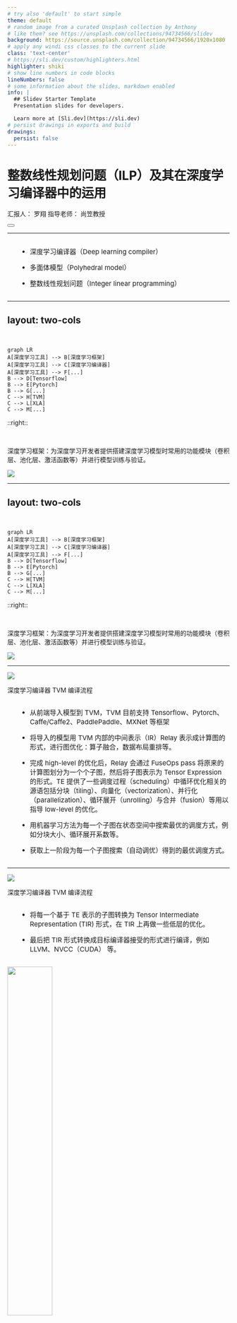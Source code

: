 ```yaml
---
# try also 'default' to start simple
theme: default
# random image from a curated Unsplash collection by Anthony
# like them? see https://unsplash.com/collections/94734566/slidev
background: https://source.unsplash.com/collection/94734566/1920x1080
# apply any windi css classes to the current slide
class: 'text-center'
# https://sli.dev/custom/highlighters.html
highlighter: shiki
# show line numbers in code blocks
lineNumbers: false
# some information about the slides, markdown enabled
info: |
  ## Slidev Starter Template
  Presentation slides for developers.

  Learn more at [Sli.dev](https://sli.dev)
# persist drawings in exports and build
drawings:
  persist: false
---
```


# 整数线性规划问题（ILP）及其在深度学习编译器中的运用

汇报人： 罗翔 指导老师： 尚笠教授

<div class="abs-br m-6 flex gap-2">
  <button @click="$slidev.nav.openInEditor()" title="Open in Editor" class="text-xl icon-btn opacity-50 !border-none !hover:text-white">
    <carbon:edit />
  </button>
  <a href="https://github.com/slidevjs/slidev" target="_blank" alt="GitHub"
    class="text-xl icon-btn opacity-50 !border-none !hover:text-white">
    <carbon-logo-github />
  </a>
</div>

<!--
The last comment block of each slide will be treated as slide notes. It will be visible and editable in Presenter Mode along with the slide. [Read more in the docs](https://sli.dev/guide/syntax.html#notes)
-->

---

<style>
  li {
    font-size: 30px;
    margin: 15px 0;
  }
</style>

<Space />

- 深度学习编译器（Deep learning compiler）

- 多面体模型（Polyhedral model）

- 整数线性规划问题（Integer linear programming）

<!--
因为很多同学对深度学习编译器一点概念都没有，所以首先介绍一下它是什么？

接着介绍多面体模型。多面体模型不是一个新鲜事物，而是编译器一个研究了几十年领域，主要处理的对象是嵌套循环，通过将嵌套循环映射到抽象的多维约束空间，然后进行仿射变换来实现对循环的变换以更好地利用代码的局部性和现代硬件的并行能力。这里主要讲作为深度学习编译器中的一个 pass，当面对一个多层嵌套循环时，多面体模型会做些什么。我们后面会讲它会将编译过程中的调度问题（简单一点来讲就是分块问题）表示成了整数线性规划问题。

第三部分就是面对一个整数线性规划问题，如何得到一个最优解。
-->

---
layout: two-cols
---

<br>

```mermaid {scale: 0.75}
graph LR
A[深度学习工具] --> B[深度学习框架]
A[深度学习工具] --> C[深度学习编译器]
A[深度学习工具] --> F[...]
B --> D[Tensorflow]
B --> E[Pytorch]
B --> G[...]
C --> H[TVM]
C --> L[XLA]
C --> M[...]
```

::right::

<br>

<v-click>

深度学习框架：为深度学习开发者提供搭建深度学习模型时常用的功能模块（卷积层、池化层、激活函数等）并进行模型训练与验证。

</v-click>

<v-click>

<img src="/cuda-stack.png">

</v-click>

<!--
当大家听到深度学习编译器的时候，可能有疑问它和我们平时用到的 Tensorflow、Pytorch 是啥关系。

为什么还需要深度学习编译器呢？大家回想一下，我们平时用 pytorch、tensorflow 写的模型是可以简单配置一下就在服务器的 GPU 上运行的，但是我们都没有写与 GPU 交互的代码，那这部分代码是谁写的呢？答案是 NVIDIA 已经为硬件写好了配套库函数，NVIDIA 推出的 cuDNN（CUDA Deep Neural Network library），cuBLAS（Basic Linear Algebra Subprograms） 这种深度学习库可以直接将常用的功能模块（算子）翻译成经过 cuda 自己的工程师调优过的 cuda 实现，框架在跑这部分代码的时候就直接调用这部分 cuDNN 中的对应代码就可以了。
-->

---
layout: two-cols
---

<br>

```mermaid {scale: 0.75}
graph LR
A[深度学习工具] --> B[深度学习框架]
A[深度学习工具] --> C[深度学习编译器]
A[深度学习工具] --> F[...]
B --> D[Tensorflow]
B --> E[Pytorch]
B --> G[...]
C --> H[TVM]
C --> L[XLA]
C --> M[...]
```

::right::

<br>

深度学习框架：为深度学习开发者提供搭建深度学习模型时常用的功能模块（卷积层、池化层、激活函数等）并进行模型训练与验证。

<Space />

<img src="/library.svg">

<!--
但是这种深度学习框架采用的传统的人工优化算子的方式终究是有局限的，它需要工程师根据算子的特性和硬件的特性做专门的优化，也就是每多出一个硬件就需要有工程师把这些库移植到新的硬件上去。那现在已经出了很多新的硬件了，比如 FPGA、谷歌的 TPU、寒武纪的 Cambricon、华为的昇腾，这需要很大的工程量。因此这个时候就需要深度学习编译器，它可以利用一些方法在状态空间中针对某一个算子自动找到接近甚至超越人工的优化实现。即使单个算子通过深度学习编译器不能达到最优，但是编译器可以通过将不同算子放在一起来优化，一定可以获得一个全局更优的结果。

用陈天奇的一句话来讲“通过（接近无限）的算力去适配每一个应用场景看到的网络”。
-->

---

<img src="/tvm.png"/>

深度学习编译器 TVM 编译流程

- 从前端导入模型到 TVM，TVM 目前支持 Tensorflow、Pytorch、Caffe/Caffe2、PaddlePaddle、MXNet 等框架

- 将导入的模型用 TVM 内部的中间表示（IR）Relay 表示成计算图的形式，进行图优化：算子融合，数据布局重排等。

- 完成 high-level 的优化后，Relay 会通过 FuseOps pass 将原来的计算图划分为一个个子图，然后将子图表示为 Tensor Expression 的形式。TE 提供了一些调度过程（scheduling）中循环优化相关的源语包括分块（tiling）、向量化（vectorization）、并行化（parallelization）、循环展开（unrolling）与合并（fusion）等用以指导 low-level 的优化。

- 用机器学习方法为每一个子图在状态空间中搜索最优的调度方式，例如分块大小、循环展开系数等。

- 获取上一阶段为每一个子图搜索（自动调优）得到的最优调度方式。

<!--
我们刚刚说深度学习编译器是作为替代写深度学习高性能库的工程师们的一种工具，但深度学习库到底在做什么可能还是不很直观，我这里就拿了一张 TVM 的简化编译流程图。
-->

---

<img src="/tvm.png"/>

深度学习编译器 TVM 编译流程

- 将每一个基于 TE 表示的子图转换为 Tensor Intermediate Representation (TIR) 形式，在 TIR 上再做一些低层的优化。

- 最后把 TIR 形式转换成目标编译器接受的形式进行编译，例如 LLVM、NVCC（CUDA） 等。

<v-click>

<img src="/tvm-compile.jpeg" style="height:45%">

</v-click>

<!--
balabala 重复一遍，我们以 TVM 为例大致梳理了一下深度学习编译器在干什么，我们可以发现现在整个流程仍然不是自动化的。那么什么是自动化呢？也就是给定一个模型给 TVM，我们不能直接点击 run 来完成整个编译流程，因为在第三步的时候需要我们设置 schedule primitives，那么近期华为发表的 AKG 就是针对这一步引入了多面体模型来完成了 schedule 的自动化。
-->

---

<br>

## 多面体模型（Polyhedral method）

多面体编译技术是指在循环边界约束条件下将语句实例表示成空间多面体,并通过这些多面体上的几何操作来分析和优化程序的编译技术

```c
for (int i = 1; i <= 4; i++) {
  a[i] = f(i); // S1
  for (int j = 1; j <= i; j++) {
    b[i][j] = g(a[i]); // S2
  }
}
```

```
Domain = {S1(i): 1 <= i <= 4;
          S2(i, j): 1 <= i <= 4 && 1 <= j <= i}
Dependence = {S1(i) -> S2(i, j): 1 <= i <= 4 && 
              1 <= j <= i}
```

<img src="/example0.png" style="height:45%" class="absolute top-40 right-60">

<!--
对应多面体表示，横坐标是 j，纵坐标是 i，每一个点对应语句实例。迭代空间（domain），依赖关系

那么我们现在引入多面体模型，将循环抽象成多面体，到底是想做什么呢？
-->

---

```c
for (int i = 1; i <= m; i++) {
  for (int j = 1; j <= n; j++) {
    a[i][j] = a[i][j] + b[j]; // S1
  }
}
```

<v-click>

```c
for (int k = 0; k < n / 2; k++) {
  for (int i = 1; i <= m; i++) {
    for (int j = 1; j <= 2; j++) {
      a[i][j] = a[i][j] + b[2 * k + j]; // S1
    }
  }
}
```

</v-click>

<v-click>

```c
parfor (int k = 0; k < n / 2; k++) {
  for (int i = 1; i <= m; i++) {
    for (int j = 1; j <= 2; j++) {
      a[i][j] = a[i][j] + b[2 * k + j]; // S1
    }
  }
}
```

</v-click>

<img src="/example1.png" style="height:45%" class="absolute top-10 right-50">

<v-click>

```c
for (int i = 1; i <= N; i++) {
  for (int j = 2; j <= N; j++) {
    a[i][j] = a[j][i] + a[i][j - 1]; // S1
  }
}
```

<img src="/example2-0.svg" style="height:45%" class="absolute bottom-0 right-50">


</v-click>

<!--
我们想做的是循环分块。分块的目的是为了利用程序的局部性以及现有硬件的并行能力。

局部性：
时间局部性
空间局部性
cache
-->

---

通过仿射变换改变坐标系，使得我们对变换后的多面体分块时，分块之间不会相互产生依赖，因此我们可以将其看作是一个原子操作。

```c
for (int i = 1; i <= N; i++) {
  for (int j = 2; j <= N; j++) {
    a[i][j] = a[j][i] + a[i][j - 1]; // S1
  }
}
```

<img src="/example2-0.svg" style="height:35%" class="absolute top-25 right-10">

<v-click>

对一个语句 $S_k$ 的一维仿射变换是指

$$
\phi_{S_k} = [c_1 c_2 \dots c_{m_{S_k}}](\bold{i}) + c_0 \\
$$

对一个语句 $S_k$ 的多维仿射变换是指

$$
\phi_{S_k} = \left[ \begin{array}{c} c_{11} & c_{12} & \dots & c_{1 \ m_{S_k}} \\ \dots & \dots & \dots & \dots \\ c_{K1} & c_{K2} & \dots & c_{K \ m_{S_k}} \end{array} \right] (\bold{i}) + \left[ \begin{array}{c} c_{10} \\ . \\ c_{K0} \end{array} \right]
$$

需要仿射变换矩阵列满秩

</v-click>

<!--
仿射变换就是线性组合+常数
-->

---

```c
for (int t = 0; t < T; t += 1) {
  for (int i = 1; i < N - 1; i += 1) {
    A[t + 1][i] = 0.25 * (A[t][i + 1] - 2 * A[t][i] + A[t][i - 1]); // S1
  }
}
```

<img src="/transform-example0.svg" style="height:50%" class="absolute top-0 right-0">

<v-click>

<Space-20 />

进行如下仿射变换

$$
\phi = \phi_{S_k} = \left[ \begin{array}{c} 1 & 0 \\ 1 & 1 \end{array} \right] \left[ \begin{array}{c} t \\ i \end{array} \right] = \left[ \begin{array}{c} t \\ t + i \end{array} \right]
$$

</v-click>

<v-click>

<img src="/transform-example1.svg" style="height:50%" class="absolute top-0 right-0">

</v-click>

---

合格的仿射变换

对所有依赖组成的集合 $R_e$ 满足：

$$
\phi_{S_j}(\bold{q}) - \phi_{S_i}(\bold{p}) \ge \bold{0}, \langle \bold{p}, \bold{q} \rangle \in R_e
$$

对于集合 $R_e$，$\bold{p} = f_e(\bold{q}), \langle \bold{p}, \bold{q} \rangle \in R_e$

$$
\delta_e(\bold{q}) = \phi_{S_j}(\bold{q}) - \phi_{S_i}(f_e(\bold{q})) \ge \bold{0}
$$

上式保证了在仿射变换后的多面体上进行分块时，分块之间的通信仅发生在分块执行前和执行后

<v-click>

<img src="/transform-example0.svg" style="height:45%" class="absolute top-0 right-0">

</v-click>

<v-click>

$$
v(\bold{n}) = \bold{u}.\bold{n} + w
$$

使得

$$
v(\bold{n}) - \delta_e(\bold{q}) = v(\bold{n}) - (\phi_{S_j}(\bold{q}) - \phi_{S_i}(\bold{p})) \ge \bold{0}
$$

```c
for (int i = 1; i <= N; i++) {
  for (int j = 2; j <= N; j++) {
    a[i][j] = a[j][i] + a[i][j - 1]; // S1
  }
}
```

</v-click>

<!--
定义了仿射变换，使得我们对变换后的多面体分块时，分块之间不会相互产生依赖，因此我们可以将其看作是一个原子操作。

delta_e(q) 可以给出分块间通信量的一个近似估计，满足 delta_e(q) >= 0 的解有很多，需要给一个上界。
-->

---

```c
for (int i = 1; i <= N; i++) {
  for (int j = 2; j <= N; j++) {
    a[i][j] = a[j][i] + a[i][j - 1]; // S1
  }
}
```

```
P: 2 <= j <= N, 1 <= i <= N
Dependence = {S(i, j - 1) -> S(i, j): 1 <= i <= N && 2 <= j <= N;
              S(j, i) -> S(i, j): 1 <= i <= N && 2 <= j <= N && i - j >= 1}
```

<img src="/example2-0.svg" style="height:35%" class="absolute top-25 right-10">

<v-click>

我们假设仿射变换 $\phi = [c_i, c_j]\left[ \begin{array}{c} i \\ j \end{array} \right] + w$

对于第一个依赖 S(i, j - 1) -> S(i, j) 有

$$
c_ii + c_jj - c_ii - c_j(j - 1) \ge 0 \Rightarrow c_j \ge 0 \\
$$

其对应的上界有

$$
w - c_j \ge 0
$$

对于第二个依赖 S(j, i) -> S(i, j) 有

$$
(c_ii + c_jj) - (c_ij + c_ji) = (c_i - c_j)i + (c_j - c_i)j \ge 0, (i, j) \in (P  \wedge i - j \ge 1)
$$

</v-click>

---

$$
(c_ii + c_jj) - (c_ij + c_ji) = (c_i - c_j)i + (c_j - c_i)j \ge 0, (i, j) \in (P \wedge i - j \ge 1)
$$

Farkas 定理

令 P 为由 p 个不等式确定的一个非空多面体
$$
a_k x + b_k \ge 0, k = 1, \dots, p
$$

对于一个仿射函数 $\Psi$ 在 P 上非负当且仅当存在一组确定多面体边界的不等式的非负线性组合使得

$$
\Psi(x) \equiv \lambda_0 + \sum_{k} \lambda_k(a_kx + b_k), \lambda \ge 0
$$

运用 Farkas 定理可有

$$
(c_i - c_j)i + (c_j - c_i)j \equiv \lambda_0 + \lambda_1 (N - i) + \lambda_2 (N - j) + \lambda_3 (i - j - 1) + \lambda_4 (i - 1) + \lambda_5 (j - 2), \lambda_i \ge 0
$$

$$
c_i - c_j = -\lambda_1 + \lambda_3 + \lambda_4 \\
c_j - c_i = -\lambda_2 - \lambda_3 + \lambda_5 \\
0 = \lambda_1 + \lambda_2 \\
0 = \lambda_0 \\
\lambda_i \ge 0
$$

---

$$
c_i - c_j = -\lambda_1 + \lambda_3 + \lambda_4 \\
c_j - c_i = -\lambda_2 - \lambda_3 + \lambda_5 \\
0 = \lambda_1 + \lambda_2 \\
0 = \lambda_0 \\
\lambda_i \ge 0
$$

根据上述等式可得

$$
\lambda_0 = \lambda_1 = \lambda_2 = \lambda_4 = \lambda_5 = 0
$$

有 $c_i - c_j \ge 0$

其对应的上界有

$$
u_1N + w - (c_ii + c_jj - c_ij - c_ji) \ge 0, (i, j) \in (P \wedge i - j \ge 1)
$$

对上式同样利用 Farkas 定理可以得出

$$
u_1 \ge 0 \\
u_1 - c_i + c_j \ge 0 \\
3u_1 + w - c_i + c_j \ge 0
$$

---

我们从程序的两个依赖中得到的约束如下
$$
c_j \ge 0 \\
w - c_j \ge 0 \\
c_i - c_j \ge 0 \\ 
u_1 \ge 0 \\
u_1 - c_i + c_j \ge 0 \\
3u_1 + w - c_i + c_j \ge 0
$$

总结一下

- 分块在考虑到内存架构的前提下充分利用程序自身的局部性与现代硬件并行能力的一种优化方式。

- 但是在一些循环中因为复杂的依赖关系分块无法直接进行，需要先求出好的仿射变换，使得在放射变换后的多面体上进行分块时，分块之间的通信仅发生在分块执行前和执行后。

- 我们定义好的仿射变换需要满足的条件 $\delta_e(\bold{q}) = \phi_{S_j}(\bold{q}) - \phi_{S_i}(f_e(\bold{q})) \ge \bold{0}$，依赖在仿射变换后的坐标轴上的各分量都是沿正方向的。因为 $\delta_e(\bold{q})$ 与仿射变换后分块间的通信量正相关，因此用一个上界函数 $v(\bold{n})$ 来限制 $\delta_e(\bold{q})$。

要从上述不等式求出好的仿射变换，只需要求出 

$$
\text{minimize}_{\prec}\{ \bold{u}, \bold{w}, \bold{c} \}
$$

---

有 $\delta_e(\bold{q}) = \phi_{S_j}(\bold{q}) - \phi_{S_i}(f_e(\bold{q})) \ge \bold{0}$， $v(\bold{n}) = \bold{u}.\bold{n} + \bold{w} \ge \delta_e(\bold{q})$ 求解如下问题

$$
\text{minimize}_{\prec}\{ \bold{u}, \bold{w}, \bold{c} \}
$$

<v-click>

```c
for (int i = 1; i <= N; i++) {
  for (int j = 2; j <= N; j++) {
    a[i][j] = a[j][i] + a[i][j - 1]; // S1
  }
}
```

针对上述程序得到如下不等式
$$
c_j \ge 0 \\
w - c_j \ge 0 \\
c_i - c_j \ge 0 \\ 
u_1 \ge 0 \\
u_1 - c_i + c_j \ge 0 \\
3u_1 + w - c_i + c_j \ge 0
$$

$$
\text{minimize}_{\prec}\{ u_1, w, c_i, c_j \}
$$

</v-click>

<!--
字典序最小问题是什么含义呢

将 u 放在目标函数的最左端，因为程序中循环索引的上界往往是比较大的常数，所以首先试图最小化这些常数或符号的系数，这种方式能够保证找到最优解。试想一下如果 u = 0 ，w=0，也就是说所有的依赖在每层循环上的依赖距离分量都为 0，那么就说明这些循环嵌套中的每层循环都是可以并行的。 u 中的分量按序排列说明更侧重于外层并行，试想 u_1 = 0, u_2 \ne 0 的情况，这时第一层循环可以被并行执行，但第二层循环无法被并行执行。
-->

---

$$
c_j \ge 0 \\
w - c_j \ge 0 \\
c_i - c_j \ge 0 \\ 
u_1 \ge 0 \\
u_1 - c_i + c_j \ge 0 \\
3u_1 + w - c_i + c_j \ge 0
$$

$$
\text{minimize}_{\prec}\{ u_1, w, c_i, c_j \}
$$

<v-click>

整数字典序最小问题

$$
\text{minimize}_{\prec} \{ x_1, x_2, \dots, x_n \} \\
A\bold{x} \ge \bold{0}
$$

整数线性规划问题

$$
\text{minimize \ } \ \bold{c}^T\bold{x} \text{ \ s.t.} \\
A\bold{x} \ge \bold{0}
$$

</v-click>

---

$$
c_j \ge 0 \\
w - c_j \ge 0 \\
c_i - c_j \ge 0 \\ 
u_1 \ge 0 \\
u_1 - c_i + c_j \ge 0 \\
3u_1 + w - c_i + c_j \ge 0
$$

$$
\text{minimize}_{\prec}\{ u_1, w, c_i, c_j \}
$$

第一个解很容易得到令 $u_1 = 0$,

$$
c_i = c_j \\
w - c_j \ge 0
$$

平凡解 (0, 0, 0, 0) 无意义，仿射变换需要列满秩，因此令 $w = 1$，得 (0, 1, 1, 1)。

接下来怎么求出第二个一维仿射变换？因为列满秩，因此加入一个条件 $c_i \ne c_j$，对应两种情况 $c_i - c_j \ge 1$ 或者 $c_i - c_j \le -1$

---

先在原约束上添加 $c_i - c_j \ge 1$

$$
c_j \ge 0 \\
w - c_j \ge 0 \\
c_i - c_j \ge 0 \\ 
u_1 \ge 0 \\
u_1 - c_i + c_j \ge 0 \\
3u_1 + w - c_i + c_j \ge 0 \\
c_i - c_j \ge 1
$$

$$
\left[ \begin{array}{c}
1 & 0 & 0 & 0 \\
0 & 1 & 0 & 0 \\
0 & 0 & 1 & 0 \\
0 & 0 & 0 & 1 \\
0 & 1 & 0 & -1 \\
0 & 0 & 1 & -1 \\
1 & 0 & 0 & 0 \\
1 & 0 & -1 & 1 \\
3 & 1 & -1 & 1
\end{array} \right] 
\left[ \begin{array}{c} 
u_1 \\
w \\
c_i \\
c_j
\end{array} \right] + 
\left[ \begin{array}{c} 
0 \\
0 \\
0 \\
0 \\
0 \\
-1 \\
0 \\
0 \\
0
\end{array} \right] = 
\left[ \begin{array}{c} 
u_1 \\
w \\
c_i \\
c_j \\
z_1 \\
z_2 \\
z_3 \\
z_4 \\
z_5
\end{array} \right]
\ge \bold{0}
$$

---

$$
\left[ \begin{array}{cccc|c} 
1 & 0 & 0 & 0 & 0 \\
0 & 1 & 0 & 0 & 0 \\
0 & 0 & 1 & 0 & 0 \\
0 & 0 & 0 & 1 & 0 \\
0 & 1 & 0 & -1 & 0 \\
0 & 0 & 1 & -1 & -1 \\
1 & 0 & 0 & 0 & 0 \\
1 & 0 & -1 & 1 & 0 \\
3 & 1 & -1 & 1 & 0
\end{array} \right] \Rightarrow

\left[ \begin{array}{cccc|c} 
1 & 0 & 0 & 0 & 0 \\
0 & 1 & 0 & 0 & 0 \\
0 & 0 & 1 & 1 & 1 \\
0 & 0 & 0 & 1 & 0 \\
0 & 1 & 0 & -1 & 0 \\
0 & 0 & 1 & 0 & 0 \\
1 & 0 & 0 & 0 & 0 \\
1 & 0 & -1 & 0 & -1 \\
3 & 1 & -1 & 0 & -1
\end{array} \right]
$$

<v-click>

第二个解 (0, 0, 1, 0)。获得两个解 (0, 1, 1, 1) 和 (0, 0, 1, 0)。

```c
for (int i = 1; i <= N; i++) {
  for (int j = 2; j <= N; j++) {
    a[i][j] = a[j][i] + a[i][j - 1]; // S1
  }
}
```

$$
\phi = \left[ \begin{array}{c} 1 & 1 \\ 1 & 0 \end{array} \right] \left[ \begin{array}{c} i \\ j \end{array} \right]
$$

</v-click>

---

```c
for (int i = 1; i <= N; i++) {
  for (int j = 2; j <= N; j++) {
    a[i][j] = a[j][i] + a[i][j - 1]; // S1
  }
}
```

$$
\phi = \left[ \begin{array}{c} 1 & 1 \\ 1 & 0 \end{array} \right] \left[ \begin{array}{c} i \\ j \end{array} \right] = \left[ \begin{array}{c} i + j \\ j \end{array} \right]
$$

<img src="/example2-0.svg" style="height:40%" class="absolute top-0 right-10">

<v-click>

<img src="/transform-example2.svg" style="height:40%" class="absolute bottom-0 right-10">

</v-click>

<v-click>

```c
for (int ci = 3; i <= 2 * N; ci++) {
  for (int cj = 2; j <= ci - 1; j++) {
    a[ci][cj] = a[ci][N + 1 - cj] + a[ci][cj - 1]; // S1
  }
}
```

</v-click>

---

<br>

<style>
  ul {
    font-size: 30px;
  }

  li {
    font-size: 26px;
    margin: 15px 0;
  }

  li.transparent {
    color: #9ea7b3de
  }
</style>

<ul>
  整数线性规划问题（Integer linear programming）
  <li>单纯形算法（Simplex method）</li>


  <li class="transparent">整数单纯形算法（Simplex method + Gomory cut）</li>
  
  <li class="transparent">字典序最小问题（Lexicographical minimum）</li>

  <li class="transparent">整数字典序最小问题（Lexicographical minimum + Gomory cut）</li>
</ul>

---

<br>

<style>
  ul {
    font-size: 30px;
  }

  li {
    font-size: 26px;
    margin: 15px 0;
  }

  li.transparent {
    color: #9ea7b3de
  }
</style>

<ul>
  整数线性规划问题（Integer linear programming）
  <li class="transparent">单纯形算法（Simplex method）</li>


  <li>整数单纯形算法（Simplex method + Gomory cut）</li>
  
  <li class="transparent">字典序最小问题（Lexicographical minimum）</li>

  <li class="transparent">整数字典序最小问题（Lexicographical minimum + Gomory cut）</li>
</ul>

---

<br>

<style>
  ul {
    font-size: 30px;
  }

  li {
    font-size: 26px;
    margin: 15px 0;
  }

  li.transparent {
    color: #9ea7b3de
  }
</style>

<ul>
  整数线性规划问题（Integer linear programming）
  <li class="transparent">单纯形算法（Simplex method）</li>


  <li class="transparent">整数单纯形算法（Simplex method + Gomory cut）</li>
  
  <li>字典序最小问题（Lexicographical minimum）</li>

  <li class="transparent">整数字典序最小问题（Lexicographical minimum + Gomory cut）</li>
</ul>

---
layout: two-cols
---

# 问题定义

<br>

$R^n$ 上的字典序最小解：给定 m $\times$ n 的矩阵 M，m 维的向量 $\bold{v}$

令 $\bold{F} = \{ \bold{x} | \bold{x} \ge \bold{0}, M\bold{x} + \bold{v} \ge \bold{0}, \bold{x} \in R^n \}$

集合 $\bold{F}$ 为问题的可行域，判定集合 $\bold{F}$ 是否为空，若不为空则求出集合中字典序最小的元素。

::right::
<img src="/feasible.png" class="m-20 h-65" />

$\bold{F} = \{ (x_1, x_2, x_3) | x_i \ge 0, x_1 + x_2 + x_3 = 1 \}$

<br>

---

<br>

原可行域：

$$\bold{F} = \{ \bold{x} | \bold{x} \ge \bold{0}, M\bold{x} + \bold{v} \ge \bold{0}\}$$

对 $\bold{x}$ 作线性变换，引入 n $\times$ n 的矩阵 P，n 维的向量 $\bold{u}$

$$\bold{x} = P\bold{y} + \bold{u}$$

新可行域：

$$
\begin{array}{c}
\bold{F^*} & = \{ P\bold{y} + \bold{u} | P\bold{y} + \bold{u} \ge \bold{0}, M(P\bold{y} + \bold{u}) + \bold{v} \ge \bold{0}\} \\

& = \{ P\bold{y} + \bold{u} | P\bold{y} + \bold{u} \ge \bold{0}, MP\bold{y} + (M \bold{u} + \bold{v}) \ge \bold{0}\}
\end{array}
$$

<v-click>

对上述形式进一步抽象

$$
\bold{F} = \{ A\bold{y} + \bold{b} | \bold{x} = A\bold{y} + \bold{b} \ge \bold{0}, \bold{z} = C\bold{y} + \bold{d} \ge \bold{0}, \red{\bold{y} \ge \bold{0}} \}
$$

上述形式同样可以表示原可行域： A 是 n 阶单位阵($I_n$)，$\bold{b}$ 是零向量($\bold{0}$)，C 是 M，$\bold{d}$ 是 $\bold{v}$

$$
\bold{F} = \{ \bold{y} | \bold{x} = \bold{y} \ge \bold{0}, \bold{z} = M\bold{y} + \bold{v} \ge \bold{0}, \red{\bold{y} \ge \bold{0}} \}
$$

</v-click>

---

<br>

现有如下通用的可行域表示形式

$$
\bold{F} = \{ A\bold{y} + \bold{b} | \bold{x} = A\bold{y} + \bold{b} \ge \bold{0}, \bold{z} = C\bold{y} + \bold{d} \ge \bold{0}, \bold{y} \ge \bold{0} \}
$$

将其表示为矩阵形式

$$
\left[ \begin{array}{c} A \\ C \end{array} \right] \bold{y} + 
\left[ \begin{array}{c} \bold{b} \\ \bold{d} \end{array} \right]
= \left[ \begin{array}{c} \bold{x} \\ \bold{z} \end{array} \right]
$$

我们将 A 和 C 看作 (n + m) $\times$ n 矩阵 $S = \left[ \begin{array}{c} A \\ C \end{array} \right]$ 的分块矩阵，将 $\left[ \begin{array}{c} \bold{b} \\ \bold{d} \end{array} \right]$ 看作是 (m + n) 阶向量 $\bold{t}$，$\left[ \begin{array}{c} \bold{x} \\ \bold{z} \end{array} \right]$ 看作是 (m + n) 阶向量 $\bold{w}$，要求 $\bold{w} \ge \bold{0}$。

[S $\bold{t}$] = $\left[ \begin{array}{c} A & \bold{b} \\ C & \bold{d} \end{array} \right]$ 即是后续对偶单纯形算法中的单纯形表

---

<br>

当有如下矩阵形式后
$$
\left[ \begin{array}{c} A \\ C \end{array} \right] \bold{y} + 
\left[ \begin{array}{c} \bold{b} \\ \bold{d} \end{array} \right]
= \left[ \begin{array}{c} \bold{x} \\ \bold{z} \end{array} \right]
$$

那么原可行域 $\bold{F} = \{ \bold{x} | \bold{x} \ge \bold{0}, M\bold{x} + \bold{v} \ge \bold{0}\}$ 可以写成
$$
\left[ \begin{array}{c} I_n \\ M \end{array} \right] \bold{y} + 
\left[ \begin{array}{c} \bold{0} \\ \bold{v} \end{array} \right]
= \left[ \begin{array}{c} \bold{x} \\ \bold{z} \end{array} \right]
$$

初始单纯形表
$$
[S \ \bold{t}] = \left[ \begin{array}{cc} I_n & \bold{0} \\ M & \bold{v} \end{array} \right]
$$

---

<br>

初始单纯形表
$$
[S \ \bold{t}] = \left[ \begin{array}{cc} I_n & \bold{0} \\ M & \bold{v} \end{array} \right]
$$

S = [$\bold{s_1}$, ..., $\bold{s_n}$] 的列向量 $\bold{s_i}$ 都是 $[0,..., 0, s_{ij}, ...]^T$，$s_{ij} > 0$

我们称这种形式的向量为 lexico-positive，并且保证在后续对单纯形表做 pivot 操作后， S 的列向量始终保持这种性质。

<v-click>

假设我们始终保持这种性质，并且经过若干次 pivot 操作后， $\bold{t} \ge \bold{0}$，

$$
\left[ \begin{array}{c} A \\ C \end{array} \right] \bold{y} + 
\left[ \begin{array}{c} \bold{b} \\ \bold{d} \end{array} \right]
= \left[ \begin{array}{c} \bold{x} \\ \bold{z} \end{array} \right]
$$

令 $\bold{y} = \bold{0}$， $\bold{w} = \bold{t} \ge \bold{0}$，对应可行域 $\bold{F}$ 中一个元素 $\bold{x} = \bold{b}$。

</v-click>

---

现有 $\bold{t} \ge \bold{0}$，$\bold{x} = \bold{b}$ 为可行域 $\bold{F}$ 中一个元素，

$$
\left[ \begin{array}{c} A \\ C \end{array} \right] \bold{y} + 
\left[ \begin{array}{c} \bold{b} \\ \bold{d} \end{array} \right]
= \left[ \begin{array}{c} \bold{x} \\ \bold{z} \end{array} \right]
$$

证明其为可行域 $\bold{F}$ 中字典序最小的元素

$$
\begin{array}{c}
\bold{x} & = A\bold{y} + \bold{b} \\
& = \left[ \begin{array}{c} a_{11} \ a_{12} \ ... \ a_{1n} \\ a_{21} \ a_{22} \ ... \ a_{2n} \\ . \\ . \\ a_{n1} \ a_{n2} \ ... \ a_{nn} \end{array} \right] \left[ \begin{array}{c} y_1 \\ y_2 \\ . \\ . \\ y_n \end{array} \right] + \left[ \begin{array}{c} b_1 \\ b_2 \\ . \\ . \\ b_n \end{array} \right]
\end{array}
$$

因 $\red{\bold{y} \ge \bold{0}}$， 现有 $y_i = 0, 1 \le i \le n$， $\bold{y}$ 任意一维增加 $\Delta y_i > 0$， $\bold{x}$ 增加 $[a_{1i}\Delta y_i,a_{2i}\Delta y_i,...,a_{ni}\Delta y_i]^T$。

又有 $[a_{1i}, a_{2i}, ..., a_{ni}]^T, 1 \le i \le n$ 是 lexico-positive，因此 $[a_{1i}\Delta y_i,a_{2i}\Delta y_i,...,a_{ni}\Delta y_i]^T \gg \bold{0}$，

$[b_{1} + a_{1i}\Delta y_i, b_{2} + a_{2i}\Delta y_i, ..., b_{n} + a_{ni}\Delta y_i]^T \gg [b_{1}, b_{2}, ..., b_{n}]^T$，

因此 $\bold{b}$ 为 $\bold{F}$ 中字典序最小的元素。

<arrow v-click="1" x1="150" y1="355" x2="105" y2="380" color="red" width="1.5" arrowSize="1" />

<p v-after class="red absolute bottom-45 left-30 transform" style="color: red">还未说明</p>

---

$$
\left[ \begin{array}{c} A \\ C \end{array} \right] \bold{y} + 
\left[ \begin{array}{c} \bold{b} \\ \bold{d} \end{array} \right]
= \left[ \begin{array}{c} \bold{x} \\ \bold{z} \end{array} \right]
$$

对应的单纯形表

$$
\left[ \begin{array}{c|c} 
S_{11} \ \dots \ \dots \ S_{1n} & t_1 \\ 
\dots \ \dots \ \dots \ \dots \\ 
S_{n1} \ \dots \ \dots \ S_{nn} & t_n \\ 
S_{n+1 \ 1} \ \dots \ S_{n+1 \ n} & t_{n + 1} \\ 
\dots \ \dots \ \dots \ \dots \\ 
S_{m+n \ 1} \ \dots \ S_{m+n \ n} & t_{m + n} \\ 
\end{array} \right] = \left[ \begin{array}{c|c} 
a_{11} \ a_{12} \ ... \ a_{1n} & b_1 \\ 
\dots \ \dots \ \dots \ \dots \\ 
a_{n1} \ a_{n2} \ ... \ a_{nn} & b_n \\ 
c_{11} \ c_{12} \ ... \ c_{1n} & d_1 \\ 
\dots \ \dots \ \dots \ \dots \\ 
c_{m1} \ c_{m2} \ ... \ c_{mn} & d_m \\ 
\end{array} \right]
$$

选择 i 使得 $t_i < 0$，j 使得 $S_{ij} > 0$，有如下关系，其中 $w_i \ge 0$

$$
w_i = \sum_{k}S_{ik}y_k + t_i = \sum_{k \ne j}S_{ik}y_k + S_{ij}y_j + t_i
$$

将 $y_j$ 用 $y_k$($k \ne j$) 和 $w_i$ 表示

$$
y_j = \frac{w_i}{S_{ij}} - \sum_{k \ne j}\frac{S_{ik}}{S_{ij}}y_k - \frac{t_i}{S_{ij}}
$$

---

$$
\begin{array}{c}
w_m & = \sum_{k}S_{mk}y_k + t_m = \sum_{k \ne j}S_{mk}y_k + S_{mj}y_j + t_m \\
& = \sum_{k \ne j}S_{mk}y_k + S_{mj}(\frac{w_i}{S_{ij}} - \sum_{k \ne j}\frac{S_{ik}}{S_{ij}}y_k - \frac{t_i}{S_{ij}}) + t_m \\
& = \sum_{k \ne j}(S_{mk} - \frac{S_{ik}}{S_{ij}}S_{mj})y_k + \frac{S_{mj}}{S_{ij}}w_i + t_m - \frac{t_i}{S_{ij}}S_{mj}
\end{array}
$$

$$
\begin{array}{c}
w_i & = \sum_{k \ne j}(S_{ik} - \frac{S_{ik}}{S_{ij}}S_{ij})y_k + \frac{S_{ij}}{S_{ij}}w_i + t_i - \frac{t_i}{S_{ij}}S_{ij} = w_i
\end{array}
$$

$$
\left[ \begin{array}{c} w_1 \\ . \\ . \\ . \\ w_{m + n} \end{array} \right] = \left[ \begin{array}{c} 
S_{11} \ \dots \ \dots \ S_{1j} \ \dots \ \dots \ S_{1n} \\ 
\dots \ \dots \ \dots \ \dots \ \dots \ \dots \\ 
\dots \ \dots \ \dots \ \dots \ \dots \ \dots \\ 
S_{i1} \ \dots \ \dots \ S_{ij} \ \dots \ \dots \ S_{in} \\
\dots \ \dots \ \dots \ \dots \ \dots \ \dots \\ 
S_{m+n \ 1} \ \dots \ S_{m+n \ j} \ \dots \ S_{m+n \ n} \\ 
\end{array} \right]
\left[ \begin{array}{c} y_1 \\ . \\ y_j \\ . \\ . \\ y_n \end{array} \right] + \left[ \begin{array}{c} t_1 \\ . \\ . \\ t_i \\ . \\ t_{m + n} \end{array} \right] \xrightarrow[\text{$y_j$ leaves}]{\text{$w_i$ enters}} \\
\left[ \begin{array}{c} 
S_{11} - \frac{S_{i1}}{S_{ij}}S_{1j} \ \ \dots \ \dots \ \dots \ \frac{S_{1j}}{S_{ij}} \ \dots \ \dots \ \dots \ S_{1n} - \frac{S_{in}}{S_{ij}}S_{1j} \\ 
\dots \ \dots \ \dots \ \dots \ \dots \ \dots \ \dots \ \dots \ \dots \ \dots \ \dots \ \dots \\ 
\dots \ \dots \ \dots \ \dots \ \dots \ \dots \ \dots \ \dots \ \dots \ \dots \ \dots \ \dots \\ 
0 \ \dots \ \dots \ \dots \ \dots \ \dots \ 1 \ \dots \ \dots \ \dots \ \dots \ \dots \ 0 \\
\dots \ \dots \ \dots \ \dots \ \dots \ \dots \ \dots \ \dots \ \dots \ \dots \ \dots \ \dots  \\ 
S_{m+n \ 1} - \frac{S_{i \ 1}}{S_{ij}}S_{m + n \ j} \ \dots \ \dots \ \frac{S_{m + n \ j}}{S_{ij}} \ \dots \ \dots \ S_{m + n \ n} - \frac{S_{in}}{S_{ij}}S_{m + n \ j} \\ 
\end{array} \right]
\left[ \begin{array}{c} y_1 \\ . \\ \red{w_i} \\ . \\ . \\ y_n \end{array} \right] + \left[ \begin{array}{c} t_1 - \frac{t_i}{S_{ij}}S_{1j} \\ . \\ . \\ 0 \\ . \\ t_{m + n} - \frac{t_i}{S_{ij}}S_{m + n \ j} \end{array} \right]
$$

<arrow v-click="1" x1="730" y1="420" x2="705" y2="435" color="red" width="1.5" arrowSize="1" />

<p v-after class="red absolute bottom-28 right-50 transform" style="color: red">y* > 0</p>

<v-click>

<p v-after class="red absolute top-20 left-20 transform" style="color: red">(i,j)-pivot</p>

</v-click>

---

### 证明 S 的列向量在 pivot 操作后仍保持 lexico-positive 性质

因为 $S_{ij}$ 为正数，所以 $[\frac{S_{1j}}{S_{ij}}, \dots, 1, \dots, \frac{S_{m + n \ j}}{S_{ij}}]^T$ 仍然是 lexico-positive 的

要使 $[S_{1k} - \frac{S_{ik}}{S_{ij}}S_{1j}, \dots, 0, \dots, S_{m + n \ k} - \frac{S_{ik}}{S_{ij}}S_{m + n \ j}]^T$ 是 lexico-positive，需要 $[\frac{S_{1j}}{S_{ij}},\dots,\frac{S_{m+n \ j}}{S_{ij}}]^T$ 是 lexico-minimal 的。

假设做 (2, j)-pivot，需要确定 j：
$\left[ \begin{array}{c} 3 \\ 2 \\ 2 \end{array} \right] \ll \left[ \begin{array}{c} 4 \\ 4 \\ 4 \end{array} \right], \left[ \begin{array}{c} 3/2 \\ 2/2 \\ 2/2 \end{array} \right] \gg \left[ \begin{array}{c} 4/4 \\ 4/4 \\ 4/4 \end{array} \right]$

证明：

1) $S_{ik} < 0$，$S_{mk}' = S_{mk} - \frac{S_{ik}}{S_{ij}}S_{mj} = S_{mk} + \frac{|S_{ik}|}{|S_{ij}|}S_{mj}$，即一个 lexico-positive 的列向量加上另一个 lexico-positive 的列向量，因此新的列向量同样也是 lexico-positive。

2) $S_{ik} = 0$，列向量不变。

3) $S_{ik} > 0$，因为 $[\frac{S_{1k}}{S_{ik}},\dots,\frac{S_{m+n \ k}}{S_{ik}}]^T \gg [\frac{S_{1j}}{S_{ij}},\dots,\frac{S_{m+n \ j}}{S_{ij}}]^T$，考察第 k 列向量中的 $S_{ak}$，是第一个满足 $\frac{S_{ak}}{S_{ik}} > \frac{S_{aj}}{S_{ij}}$ 的元素， $S_{ak}' = S_{ak} - \frac{S_{ik}}{S_{ij}}S_{aj} = S_{ak} - \frac{S_{ik}}{S_{ij}}S_{aj} = \frac{S_{ak}S_{ij} - S_{ik}S_{aj}}{S_{ij}} > 0$，列向量仍然是 lexico-positive。

---

<br>

再来看 $\bold{t}$，$\bold{t}' = \bold{t} - \frac{t_i}{S_{ij}}s_{j}$，因为 $t_i < 0, S_{ij} > 0$，$s_{j}$ 是 lexico-positive 的，因此 $\bold{t}$ 是字典序单调递增。 $S_{1j} \ge 0$，则 $t_1' = t_1 - \frac{t_i}{S_{ij}}S_{1j}$，$t_1$ 单调递增。

回顾问题：

$$
\bold{F} = \{ A\bold{y} + \bold{b} | \bold{x} = A\bold{y} + \bold{b} \ge \bold{0}, \bold{z} = C\bold{y} + \bold{d} \ge \bold{0}, \bold{y} \ge \bold{0} \}
$$

若问题的可行域非空，则有字典序最小的解 $\bold{u} = [u_1, \dots, u_n]^T$，

$$
\sum_{j} S_{1j}y_{j} + t_1 \ge u_1 \ge t_1
$$

---

### 算法收敛性

<v-click>

面对原可行域
$$
\left[ \begin{array}{c} I_n \\ M \end{array} \right] \bold{y} + 
\left[ \begin{array}{c} \bold{0} \\ \bold{v} \end{array} \right]
= \left[ \begin{array}{c} \bold{x} \\ \bold{z} \end{array} \right]
$$
到底做了什么？

</v-click>

<v-click>

对
$$
w_i = \sum_{k}S_{ik}y_k + t_i = \sum_{k \ne j}S_{ik}y_k + S_{ij}y_j + t_i
$$

进行变换，将 $y_j$ 用 $y_k$($k \ne j$) 和 $w_i$ 表示

$$
y_j = \frac{w_i}{S_{ij}} - \sum_{k \ne j}\frac{S_{ik}}{S_{ij}}y_k - \frac{t_i}{S_{ij}}
$$

</v-click>

<v-click>

也即将原本用 $x_1, \dots, x_n$ 表示的 $\bold{w}$，一部分用 $x_1, \dots, x_n$，一部分用 $z_1, \dots, z_m$ 表示，也就是换基。只要基（basic）确定，$[S, t]$ 也确定了，基与 $\bold{t}$ 一一对应。又因为 $\bold{t}$ 单调递增，最多有 $C_{m + n}^{n}$ 个基，因此算法收敛。

</v-click>

---

求解 $R^n$ 上的可行域中字典序最小元素的算法如下：

- 根据问题约束构建初始的单纯形表
$$
[S \ \bold{t}] = \left[ \begin{array}{cc} I_n & \bold{0} \\ M & \bold{v} \end{array} \right]
$$

- 取 i 使得 $t_i < 0$，如果 $\forall i, t_i \ge 0$ 进入步骤 3

  - 取 j 使得 $S_{ij} > 0$ 且 $[\frac{S_{1j}}{S_{ij}},\dots,\frac{S_{m+n \ j}}{S_{ij}}]^T$ 字典序最小，进行 (i,j)-pivot 操作。如果 $\forall j, S_{ij} \le 0$，则有 $\sum_{j}S_{ij}y_{j} + t_i = w_i < 0$，不满足约束，原可行域为空。

- 如果当前单纯形表中仍存在 $t_i < 0$，重复步骤 2。否则令 $\bold{y} = \bold{0}$，字典序最小的元素 $\bold{x} = \bold{b}$。

---

<br>

<style>
  ul {
    font-size: 30px;
  }

  li {
    font-size: 26px;
    margin: 15px 0;
  }

  li.transparent {
    color: #9ea7b3de
  }
</style>

<ul>
  整数线性规划问题（Integer linear programming）
  <li class="transparent">单纯形算法（Simplex method）</li>


  <li class="transparent">整数单纯形算法（Simplex method + Gomory cut）</li>
  
  <li class="transparent">字典序最小问题（Lexicographical minimum）</li>

  <li>整数字典序最小问题（Lexicographical minimum + Gomory cut）</li>
</ul>

---

# 问题定义

<br>

$Z^n$ 上的字典序最小解：给定 m $\times$ n 的矩阵 M，m 维的向量 $\bold{v}$

令 $\bold{F} = \{ \bold{x} | \bold{x} \in N^n, M\bold{x} + \bold{v} \ge \bold{0} \}$

集合 $\bold{F}$ 为问题的可行域，判定集合 $\bold{F}$ 是否为空，若不为空则求出集合中字典序最小的元素。

不失一般性地，假设 M 和 $\bold{v}$ 中的元素都是整数，则 $M \bold{x} + \bold{v}$ 是整数向量。

因此原可行域抽象成

$$
\bold{F} = \{ A\bold{y} + \bold{b} | \bold{x} = A\bold{y} + \bold{b} \in N^n, \bold{z} = C\bold{y} + \bold{d} \in N^m, \red{\bold{y} \in N^n} \}
$$

<br>

---

针对可行域
$$
\bold{F} = \{ A\bold{y} + \bold{b} | \bold{x} = A\bold{y} + \bold{b} \in N^n, \bold{z} = C\bold{y} + \bold{d} \in N^m, \red{\bold{y} \in N^n} \}
$$

如果还是完全照搬上一节的算法，（算法收敛后）得到 $\bold{t} = \left[ \begin{array}{c} \bold{b} \\ \bold{d} \end{array} \right]$ 是可行域

$$
\overline{\bold{F}} = \{ A\bold{y} + \bold{b} | \bold{x} = A\bold{y} + \bold{b} \ge \bold{0}, \bold{z} = C\bold{y} + \bold{d} \ge \bold{0}, \red{\bold{y} \ge \bold{0}} \}
$$

字典序最小值，且无法保证 $\bold{b}$ 是整数。对于 $\bold{F}$ 的字典序最小值 $\bold{u}$，我们知道 $\bold{u} \in \overline{\bold{F}}$，因此有 $\bold{b} \ll \bold{u}$

<v-click>

怎么处理呢？

</v-click>

<v-click>

通过 Gomory cut 引入一个新的约束，在排除掉 $\bold{b}$ 这样的全局非整数的字典序最小解的同时，保留所有可行的整数解。

</v-click>

---

## Gomory cut

选取第一个不是整数的 $b_i$ 对应的 A 中的行，如果不存在这样的行，则 $\bold{b}$ 是整数向量，且为原可行域的整数字典序最小解。令 D 为 $S_{ij}$ 和 $b_i$ 的最小公分母，若有

$$
\sum_{j} S_{ij}y_j + t_i \in N
$$

则

$$
\sum_{j} (DS_{ij})y_j + (Dt_i) \equiv 0 \mod D
$$

对上式进行取模运算

$$
\sum_{j} ((DS_{ij}) \% D)y_j \equiv (-Dt_i) \% D \mod D
$$

进一步有

$$
\sum_{j} ((DS_{ij}) \% D)y_j = (-Dt_i) \% D + kD(k \ge 0)
$$

---

$$
\sum_{j} ((DS_{ij}) \% D)y_j = (-Dt_i) \% D + kD(k \ge 0)
$$

根据 $k \ge 0$，可以将上式写成

$$
\sum_{j} ((DS_{ij}) \% D)y_j - (-Dt_i) \% D \ge 0
$$

并且知道

$$
\sum_{j} \frac{((DS_{ij}) \% D)}{D}y_j - \frac{(-Dt_i) \% D}{D} = k
$$

是一个非负整数，因此可以加入

$$
\sum_{j} \frac{((DS_{ij}) \% D)}{D}y_j - \frac{(-Dt_i) \% D}{D} \in N
$$

作为 cut

---

针对新的约束

$$
\sum_{j} \frac{((DS_{ij}) \% D)}{D}y_j - \frac{(-Dt_i) \% D}{D} \in N
$$

其常数项为负，可以进一步 pivot。

<v-click>

我们根据

$$
\sum_{j} S_{ij}y_j + t_i \in N
$$

推导出约束将非整数的字典序最小解排除在外，但原可行域的整数可行解都保留。继续 pivot 可能发现原可行域为空，即原问题无整数字典序最小解，或者不断加入 Gomory cut 最后得到一个整数解，通过类似上一节的证明证得是整数字典序最小解。

</v-click>

---

### 算法收敛性

有原可行域
$$
\bold{F} = \{ \bold{x} | \bold{x} \in N^n, M\bold{x} + \bold{v} \in N^n \}
$$

令 $\bold{F}_n$ 为原问题加入 n 个 cut 后的可行域

$$
\bold{F}_n = \{ A^{(n)}\bold{y} + \bold{b}^{(n)} | \bold{x} = A^{(n)}\bold{y} + \bold{b}^{(n)} \in N^n, \bold{z} = C^{(n)}\bold{y} + \bold{d}^{(n)} \in N^m, \red{\bold{y} \in N^n} \}
$$

令 $\bold{F}_n^*$ 为加入第 n 个 cut 并且 pivot 之后的可行域表示形式。

---

对于新加入的一个 cut

$$
\sum_{j} \frac{((DS_{ij}) \% D)}{D}y_j - \frac{(-Dt_i) \% D}{D} \in N
$$

令 $\sigma(n)$ 为新加入的第 n 个 cut 对应的约束的行号，则第 n 个 cut 的常数项为 $-\frac{(-D^{(n)}b_{\sigma(n)}^{(n)}) \% D^{(n)}}{D^{(n)}}$，进行 pivot 时，其进行 pivot 操作时对应的 $S_{ij}$ 为 $\frac{(D^{(n)}A_{\sigma(n)j}^{(n)}) \% D^{(n)}}{D^{(n)}}$

则有

$$
b_{\sigma(n)}^{'(n)} = b_{\sigma(n)}^{(n)} + \frac{(-D^{(n)}b_{\sigma(n)}^{(n)}) \% D^{(n)}}{D^{(n)}} \frac{D^{(n)}}{(D^{(n)}A_{\sigma(n)j}^{(n)}) \% D^{(n)}} A_{\sigma(n)j}^{(n)}
$$

---

$$
b_{\sigma(n)}^{'(n)} = b_{\sigma(n)}^{(n)} + \frac{(-D^{(n)}b_{\sigma(n)}^{(n)}) \% D^{(n)}}{D^{(n)}} \frac{D^{(n)}}{(D^{(n)}A_{\sigma(n)j}^{(n)}) \% D^{(n)}} A_{\sigma(n)j}^{(n)}
$$

已知 $b_{\sigma(n)}^{(n)}$ 和 $A_{\sigma(n)j}^{(n)}$ 为正数，且有

$$
(D^{(n)}A_{\sigma(n)j}^{(n)}) \% D^{(n)} \le D^{(n)}A_{\sigma(n)j}^{(n)}
$$

可得

$$
b_{\sigma(n)}^{'(n)} \ge b_{\sigma(n)}^{(n)} + \frac{(-D^{(n)}b_{\sigma(n)}^{(n)}) \% D^{(n)}}{D^{(n)}} = \frac{b_{\sigma(n)}^{(n)}D^{(n)} + (-D^{(n)}b_{\sigma(n)}^{(n)}) \% D^{(n)}}{D^{(n)}}
$$

令 $b_{\sigma(n)}^{(n)} = q(n) - \frac{r(n)}{D^{(n)}}$，$q(n)$ 和 $r(n)$ 都是整数，且 $0 \le r(n) < D^{(n)}$，将 $b_{\sigma(n)}^{(n)}$ 带入上式有

$$
b_{\sigma(n)}^{'(n)} \ge q(n) > b_{\sigma(n)}^{(n)}
$$

因为 $\sigma(n)$ 的选取满足 $b_{\sigma(n)}^{(n)}$ 非整数，由上式可知，每次由 $\sigma(n)$-行获得新的 cut 并进行 pivot 操作后，$b_{\sigma(n)}^{'(n)}$ 和 $b_{\sigma(n)}^{(n)}$ 间必定会有一个整数 $\{b_{\sigma(n)}^{(n)}\}$

---

<style>
  li {
    font-size: 15px;
    margin: 15px 0;
  }
</style>

现在考虑 $b_1$ 所在的第一行，假设当前引入的 cut 不对应第一行，则 $b_1$ 为整数。
- 令 j 为下一个 pivot 操作对应的列，如果 $S_{1j} = 0$，则 $b_1$ pivot 过程中不变。
- 否则 $S_{1j} > 0$，$b_1$ 增加。
  - 如果增加的部分是整数，那么 $b_1$ 至少增加了 1。
  - 否则下一个 cut 的就会用到第一行，$b_1$ 还是会超过 $b_1 + 1$

我们定义一类 cut 为 1-cut，满足：

- 选取第一行来生成新的 cut
- 在做插入当前 cut 后的下一个 pivot 时，$S_{1j} > 0$，j 是做 pivot 操作时对应的列号

假设第 n 个引入的 cut 是 1-cut，则 $[b_1^{(n)}, b_1^{(n+1)}]$ 区间内至少有一个整数，$[b_1^{(i)}, b_1^{(i+1)}]$ 区间内的这些整数构成了一个严格单调递增的序列，假设前 n 个 cut 中有 $K_n$ 个 1-cut，分别为 $i_1, \dots, i_{K_n}$，则有 $1 \le i_1 < i_2 < \dots < i_{K_n} \le n$，则有

$$
b_1^{(n)} - b_1^{(0)} \ge K_n - 1
$$

---

原可行域
$$
\bold{F} = \{ \bold{x} | \bold{x} \in N^n, M\bold{x} + \bold{v} \in N^n \}
$$

$\bold{F}_n$ 为原问题加入 n 个 cut 后的可行域

$$
\bold{F}_n = \{ A^{(n)}\bold{y} + \bold{b}^{(n)} | \bold{x} = A^{(n)}\bold{y} + \bold{b}^{(n)} \in N^n, \bold{z} = C^{(n)}\bold{y} + \bold{d}^{(n)} \in N^m, \red{\bold{y} \in N^n} \}
$$

已知 $\bold{F}$ 的字典序最小解为 $\bold{u}$ 并且 $\bold{u} \in F_n$，因此存在 $\bold{y}$

$$
\bold{u} = A^{(n)}\bold{y} + \bold{b}^{(n)}, \bold{y} \ge \bold{0}
$$

因为 $A^{(n)}$ 是 lexico-positive，有 $\bold{b}^{(n)} \ll \bold{u}$，并且 $\bold{b}_1^{(n)} \le \bold{u}_1$，可知 1-cut 的数目是有限的，因此

$$
\exists N_1 \text{, s.t.} \forall n \ge N_1, b_1^{(n)} = b_1^{(N_1)}
$$

并且 $b_1^{(N_1)}$ 是整数。因此对于 $N_1$ 之后的 cut，pivot 只会在 $S_{1j} = 0$ 的列上进行。

---

对于第 i 行， $J_i^+$（$J_i^0$， $J_i^-$）对应列号 j 的集合满足 $S_{ij} > 0$（$S_{ij} = 0$，$S_{ij} < 0$），因此有

$$
\forall j \in J_1^+: 0 \le y_j \le  \frac{\bold{u}_1 - \bold{b}_1^{(N_1)}}{A_{1j}^{(N_1)}}
$$

并且对于 $N_1$ 之后的 cut，上式始终成立，因为后续的 pivot 只在 $S_{1j} = 0$ 的列上进行，因此第一行 $S_{1j}$ 后续不会变化。

考察第二行，为了保证 S 的所有列向量均是 lexico-positive，可有 $\forall j \in J_1^0: A_{2j}^{(N_1)} \ge 0$，因此 $J_2^- \subseteq J_1^+$

$$
\bold{b}_2^{(N_1)} = \bold{u}_2 - \sum_{j} A_{2j}^{(N_1)}y_j \le \bold{u}_2 + \sum_{j \in J_2^-}(-A_{2j}^{(N_1)})y_j \le \bold{u}_2 + \sum_{j \in J_2^-}(-A_{2j}^{(N_1)})\frac{\bold{u}_1 - \bold{b}_1^{(N_1)}}{A_{1j}^{(N_1)}}
$$

因此 2-cut 这一类的 cut 数量也是有限的，参照上述流程可得

$$
\exists N_2 \text{, s.t.} \forall n \ge N_2, b_2^{(n)} = b_2^{(N_2)}
$$

且 $b_2^{(N_2)}$ 为整数，依次得到 $N_1, N_2, \dots, N_n$ 用以刻画 n-cut 的数目，最终得到 $\bold{b}$ 为整数向量，算法结束。

---

求解 $Z^n$ 上的可行域中字典序最小元素的算法如下：

- 根据问题约束构建初始的单纯形表
$$
[S \ \bold{t}] = \left[ \begin{array}{cc} I_n & \bold{0} \\ M & \bold{v} \end{array} \right]
$$

- 按照 $R^n$ 上求解可行域中字典序最小元素的算法求出（非整数的）字典序最小元素

- 取 i 使得 i 为不满足 $b_i \in N$ 的最小值。如果 $\forall i, b_i \in N$ 则得到整数字典序最小解 $\bold{b}$，否则根据第 i 行对应的约束加入相应的 Gomory cut，进入步骤 2

---

# 参考文献

- 【深度学习编译器前沿综述】Mingzhen Li, Yi Liu, Xiaoyan Liu, Qingxiao Sun, Xin You, Hailong Yang, Zhongzhi Luan, Lin Gan, Guangwen Yang, and Depei Qian. The deep learning compiler: A comprehensive survey. IEEE Transactions on Parallel and Distributed Systems, 32(3):708–727, 2020. https://arxiv.org/pdf/2002.03794.pdf

- U. Bondhugula, M. Baskaran, S. Krishnamoorthy, J. Ramanujam, A. Rountev, and P. Sadayappan. Affine transformations for communication minimal parallelization and locality optimization of arbitrarily-nested loop sequences. Technical Report OSU-CISRC5/07-TR43, The Ohio State University, May 2007. https://www.ece.lsu.edu/jxr/Publications-pdf/tr43-07.pdf

- 【单纯形算法】E. K. P. Chong and S. H. Zak, An Introduction to Optimization. New York: Wiley, 2001.

- P. Feautrier. Parametric integer programming. Operationnelle/Operations Research, 22(3):243–268, 1988. http://www.numdam.org/item/RO_1988__22_3_243_0.pdf

- 赵捷 Polyhedral 编译调度算法：

  - Pluto算法 https://zhuanlan.zhihu.com/p/199683290

  - Feautrier算法 https://zhuanlan.zhihu.com/p/232070003

  - isl中的调度算法 https://zhuanlan.zhihu.com/p/259311866

---

# 参考文献

- Jie Zhao, Bojie Li, Wang Nie, Zhen Geng, Renwei Zhang, Xiong Gao, Bin Cheng, Chen Wu, Yun Cheng, Zheng Li, Peng Di, Kun Zhang, and Xuefeng Jin. 2021. AKG: automatic kernel generation for neural processing units using polyhedral transformations. In Proceedings of the 42nd ACM SIGPLAN International Conference on Programming Language Design and Implementation (PLDI 2021). Association for Computing Machinery, New York, NY, USA, 1233–1248. DOI:https://doi.org/10.1145/3453483.3454106

- 陈天奇 深度学习编译技术的现状和未来 https://zhuanlan.zhihu.com/p/65452090
